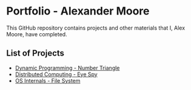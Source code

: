 # Portfolio - Alexander Moore
This GitHub repository contains projects and other materials that I, Alex Moore, have completed.

## List of Projects
 - [Dynamic Programming - Number Triangle](https://github.com/AMoore86/Portfolio/tree/main/Dynamic%20Programming%20-%20Number%20Triangle)
 - [Distributed Computing - Eye Spy](https://github.com/AMoore86/Portfolio/tree/main/Distributed%20Computing%20-%20Eye%20Spy)
 - [OS Internals - File System](https://github.com/AMoore86/Portfolio/tree/main/OS%20Internals%20-%20File%20System)
